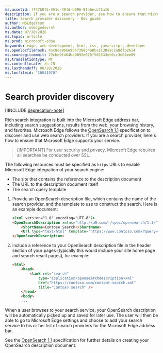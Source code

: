 ```yaml
---
ms.assetid: f74760f5-061c-494d-b096-9fb6ecb71a16
description: If you are a search provider, see how to ensure that Microsoft Edge supports your service.
title: Search provider discovery - Dev guide
author: MSEdgeTeam
ms.author: msedgedevrel
ms.date: 07/28/2020
ms.topic: article
ms.prod: microsoft-edge
keywords: edge, web development, html, css, javascript, developer
ms.openlocfilehash: 4ac8ea966e9c4736834a0be1130a8c2a8dfb2614
ms.sourcegitcommit: 29cbe0f464ba0092e025f502833eb9cc3e02ee89
ms.translationtype: MT
ms.contentlocale: zh-CN
ms.lasthandoff: 08/20/2020
ms.locfileid: "10941970"
---
```

# Search provider discovery  

[!INCLUDE [deprecation-note](../../includes/legacy-edge-note.md)]  

Rich search integration is built into the Microsoft Edge address bar, including search suggestions, results from the web, your browsing history, and favorites.  Microsoft Edge follows the [OpenSearch 1.1](https://github.com/dewitt/opensearch/blob/master/opensearch-1-1-draft-6.md) specification to discover and use web search providers.  If you are a search provider, here's how to ensure that Microsoft Edge supports your service.  

> [IMPORTANT] For user security and privacy, Microsoft Edge requires all searches be conducted over SSL.  

The following resources must be specified as `https` URLs to enable Microsoft Edge integration of your search engine:  

*   The site that contains the reference to the description document  
*   The URL to the description document itself  
*   The search query template  

1.  Provide an OpenSearch description file, which contains the name of the search provider, and the template to use to construct the search.  Here is an example document:  
    
    ```html
    <?xml version="1.0" encoding="UTF-8"?> 
    <OpenSearchDescription xmlns="http://a9.com/-/spec/opensearch/1.1/">
        <ShortName>Contoso Search</ShortName>
        <Url type="text/html" template="https://www.contoso.com/?query={searchTerms}"/> 
    </OpenSearchDescription>
    ```  
    
1.  Include a reference to your OpenSearch description file in the header section of your pages (typically this would include your site home page and search result pages), for example:  
    
    ```html
    <html>
        <head>
            <link rel="search" 
                type="application/opensearchdescription+xml"  
                href="https://contoso.com/content-search.xml" 
                title="Contoso search" /> 
        </head> 
        <body> 
        ...
    ```  
    
When a user browses to your search service, your OpenSearch description will be automatically picked up and saved for later use.  The user will then be able to go to Microsoft Edge settings and choose to add your search service to his or her list of search providers for the Microsoft Edge address bar.  

See the [OpenSearch 1.1](https://github.com/dewitt/opensearch/blob/master/opensearch-1-1-draft-6.md) specification for further details on creating your OpenSearch description document.  
